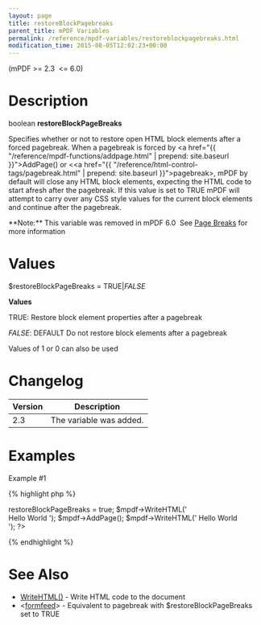 ```yaml
---
layout: page
title: restoreBlockPagebreaks
parent_title: mPDF Variables
permalink: /reference/mpdf-variables/restoreblockpagebreaks.html
modification_time: 2015-08-05T12:02:23+00:00
---
```


(mPDF >= 2.3  <= 6.0)

# Description

boolean **restoreBlockPageBreaks**

Specifies whether or not to restore open HTML block elements after a forced pagebreak. When a pagebreak is forced by <a href="{{ "/reference/mpdf-functions/addpage.html" | prepend: site.baseurl }}">AddPage()</a> or &lt;<a href="{{ "/reference/html-control-tags/pagebreak.html" | prepend: site.baseurl }}">pagebreak</a>&gt;, mPDF by default will close any HTML block elements, expecting the HTML code to start afresh after the pagebreak. If this value is set to <span class="smallblock">TRUE</span> mPDF will attempt to carry over any CSS style values for the current block elements and continue after the pagebreak.

<div class="alert alert-info" role="alert">**Note:** This variable was removed in mPDF 6.0  See <a href="{{ "/paging/page-breaks.html" | prepend: site.baseurl }}">Page Breaks</a> for more information</div>

# Values

<span class="parameter">$restoreBlockPageBreaks</span> = <span class="smallblock">TRUE</span>|<span class="smallblock">*FALSE*</span>

**Values**

<span class="smallblock">TRUE</span>: Restore block element properties after a pagebreak

<span class="smallblock">*FALSE*</span>: <span class="smallblock">DEFAULT</span> Do not restore block elements after a pagebreak

Values of 1 or 0 can also be used

# Changelog

<table class="table"> <thead>
<tr> <th>Version</th> <th>Description</th> </tr>
</thead> <tbody>
<tr>
<td>2.3</td>
<td>The variable was added.</td>
</tr>
</tbody> </table>

# Examples

Example #1

{% highlight php %}
<?php

$mpdf = new \Mpdf\Mpdf();

$mpdf->restoreBlockPageBreaks = true;

$mpdf->WriteHTML('<div class="firstlevel"><div class="secondlevel">
Hello World
');

$mpdf->AddPage();

$mpdf->WriteHTML('
Hello World
</div></div>');

?>
{% endhighlight %}

# See Also

<ul>
<li class="manual_boxlist"><a href="{{ "/reference/mpdf-functions/setwatermarktext.html" | prepend: site.baseurl }}">WriteHTML()</a> - Write HTML code to the document</li>
<li class="manual_boxlist">&lt;<a href="{{ "/reference/html-control-tags/formfeed.html" | prepend: site.baseurl }}">formfeed</a>&gt; - Equivalent to pagebreak with <span class="parameter">$restoreBlockPageBreaks</span> set to <span class="smallblock">TRUE</span> </li>
</ul>
